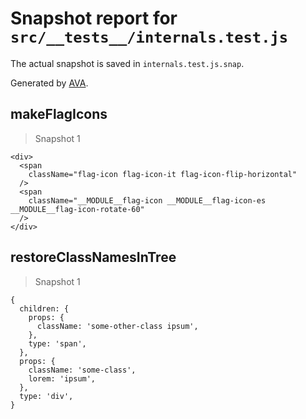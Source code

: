 # Snapshot report for `src/__tests__/internals.test.js`

The actual snapshot is saved in `internals.test.js.snap`.

Generated by [AVA](https://ava.li).

## makeFlagIcons

> Snapshot 1

    <div>
      <span
        className="flag-icon flag-icon-it flag-icon-flip-horizontal"
      />
      <span
        className="__MODULE__flag-icon __MODULE__flag-icon-es __MODULE__flag-icon-rotate-60"
      />
    </div>

## restoreClassNamesInTree

> Snapshot 1

    {
      children: {
        props: {
          className: 'some-other-class ipsum',
        },
        type: 'span',
      },
      props: {
        className: 'some-class',
        lorem: 'ipsum',
      },
      type: 'div',
    }
